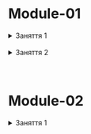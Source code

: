 # Module-01

<details>
  <summary>Заняття 1</summary>
<ul>
    <li>Структура Next.js проєкту</li>
    <li>Маршрутизація у веб-застосунках</li>
    <li>Створення сторінок</li>
    <ul>
        <li>Назви файлів у Next.js мають значення</li>
        <li>Home, Notes,About, Profile</li>
    </ul>
    <li>Як працюють Layout'и</li>
    <ul>
        <li>Базова структура <code>layout.tsx</code></li>
        <li>Метадані</li>
        <li><code>RootLayout</code></li>
        <li>Додамо теги <code>header</code> та <code>footer</code></li>
        <li>Окремі Layout-и</li>
    </ul>
    <li>Створення компонентів</li>
    <ul>
        <li><code>Header.tsx</code></li>
        <li><code>Header.module.css</code></li>
        <li><code>Footer.tsx</code></li>
        <li><code>Footer.module.css</code></li>
        <li>Підключення <code>Header</code> та <code>Footer</code> у <code>RootLayout</code></li>
    </ul>
    <li>Знайомство з навігацією</li>
    <ul>
        <li><code>Link</code></li>
        <li><code>href</code></li>
    </ul>
</ul>
</details>

<br>

<details>
  <summary>Заняття 2</summary>
<ul>
    <li>axios api</li>
    <ul>
        <li>https://next-docs-api.onrender.com</li>
        <li>lib/api.ts</li>
        <li>SSR</li>
    </ul>
    <li>'use client'</li>
    <ul>
        <li>CSR</li>
    </ul>
    <li>error & loading</li>
    <li>Dynamic routes</li>
    <li>Global error & loading</li>
    <li>Dynamic client component</li>
    <li>React Query</li>
    <ul>
        <li>@tanstack/react-query</li>
        <li>TanStackProvider</li>
        <li>prefetchQuery</li>
        <li>HydrationBoundary</li>
        <li>useParams</li>
        <li>useQuery</li>
        <li>refetchOnMount</li>
    </ul>
</ul>
</details>

<br/>
<br/>

# Module-02

<details>
  <summary>Заняття 1</summary>
<ul>
    <li>Nested routes</li>
    <li>Not-found route</li>
    <li>Catch-all routes</li>
    <ul>
        <li>filter by categoryId</li>
        <li>filter by name</li>
    </ul>
    <li>useRouter</li>
</ul>
</details>
